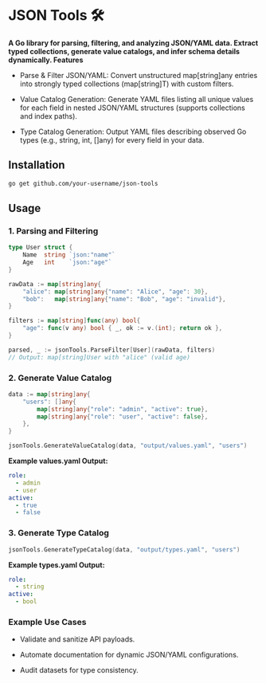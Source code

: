 # JSON Tools 🛠️

**A Go library for parsing, filtering, and analyzing JSON/YAML data. Extract typed collections, generate value catalogs, and infer schema details dynamically.
Features**

- Parse & Filter JSON/YAML:
    Convert unstructured map[string]any entries into strongly typed collections (map[string]T) with custom filters.

- Value Catalog Generation:
    Generate YAML files listing all unique values for each field in nested JSON/YAML structures (supports collections and index paths).

- Type Catalog Generation:
    Output YAML files describing observed Go types (e.g., string, int, []any) for every field in your data.

## Installation
```bash
go get github.com/your-username/json-tools
```
## Usage

### 1. Parsing and Filtering
```go
type User struct {
    Name  string `json:"name"`
    Age   int    `json:"age"`
}

rawData := map[string]any{
    "alice": map[string]any{"name": "Alice", "age": 30},
    "bob":   map[string]any{"name": "Bob", "age": "invalid"},
}

filters := map[string]func(any) bool{
    "age": func(v any) bool { _, ok := v.(int); return ok },
}

parsed, _ := jsonTools.ParseFilter[User](rawData, filters)
// Output: map[string]User with "alice" (valid age)
```

### 2. Generate Value Catalog
```go
data := map[string]any{
    "users": []any{
        map[string]any{"role": "admin", "active": true},
        map[string]any{"role": "user", "active": false},
    },
}

jsonTools.GenerateValueCatalog(data, "output/values.yaml", "users")
```

**Example values.yaml Output:**
```yaml
role:
  - admin
  - user
active:
  - true
  - false
```

### 3. Generate Type Catalog
```go
jsonTools.GenerateTypeCatalog(data, "output/types.yaml", "users")
```

**Example types.yaml Output:**
```yaml
role:
  - string
active:
  - bool
```

### Example Use Cases

- Validate and sanitize API payloads.

- Automate documentation for dynamic JSON/YAML configurations.

- Audit datasets for type consistency.